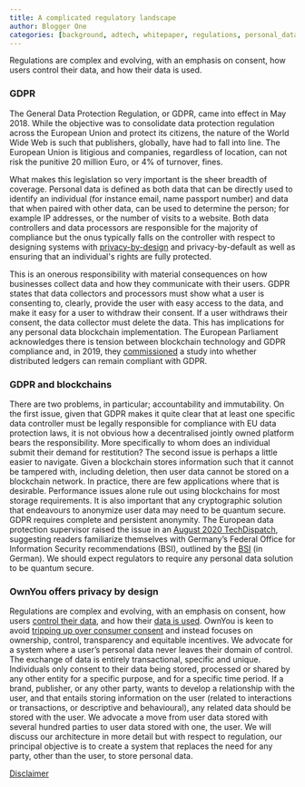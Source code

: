 ```yaml
---
title: A complicated regulatory landscape
author: Blogger One
categories: [background, adtech, whitepaper, regulations, personal_data]
---
```


<base target="_blank">
Regulations are complex and evolving, with an emphasis on consent, how users control their data, and how their data is used.

### GDPR

The General Data Protection Regulation, or GDPR, came into effect in May 2018. While the objective was to consolidate data protection regulation across the European Union and protect its citizens, the nature of the World Wide Web is such that publishers, globally, have had to fall into line. The European Union is litigious and companies, regardless of location, can not risk the punitive 20 million Euro, or 4% of turnover, fines.

What makes this legislation so very important is the sheer breadth of coverage. Personal data is defined as both data that can be directly used to identify an individual (for instance email, name passport number) and data that when paired with other data, can be used to determine the person; for example IP addresses, or the number of visits to a website. Both data controllers and data processors are responsible for the majority of compliance but the onus typically falls on the controller with respect to designing systems with [privacy-by-design](https://www.ics.ie/news/what-is-privacy-by-design-a-default) and privacy-by-default as well as ensuring that an individual's rights are fully protected.

This is an onerous responsibility with material consequences on how businesses collect data and how they communicate with their users. GDPR states that data collectors and processors must show what a user is consenting to, clearly, provide the user with easy access to the data, and make it easy for a user to withdraw their consent. If a user withdraws their consent, the data collector must delete the data. This has implications for any personal data blockchain implementation. The European Parliament acknowledges there is tension between blockchain technology and GDPR compliance and, in 2019, they [commissioned](https://eur-lex.europa.eu/legal-content/EN/TXT/HTML/?uri=OJ:L:2016:119:FULL&from=PL) a study into whether distributed ledgers can remain compliant with GDPR.

### GDPR and blockchains

There are two problems, in particular; accountability and immutability. On the first issue, given that GDPR makes it quite clear that at least one specific data controller must be legally responsible for compliance with EU data protection laws, it is not obvious how a decentralised jointly owned platform bears the responsibility. More specifically to whom does an individual submit their demand for restitution? The second issue is perhaps a little easier to navigate. Given a blockchain stores information such that it cannot be tampered with, including deletion, then user data cannot be stored on a blockchain network. In practice, there are few applications where that is desirable. Performance issues alone rule out using blockchains for most storage requirements. It is also important that any cryptographic solution that endeavours to anonymize user data may need to be quantum secure. GDPR requires complete and persistent anonymity. The European data protection supervisor raised the issue in an [August 2020 TechDispatch](https://edps.europa.eu/data-protection/our-work/publications/techdispatch/techdispatch-22020-quantum-computing-and_en), suggesting readers familiarize themselves with Germany’s Federal Office for Information Security recommendations (BSI), outlined by the [BSI](https://www.bsi.bund.de/SharedDocs/Downloads/DE/BSI/Krypto/Post-Quanten-Kryptografie.html) (in German). We should expect regulators to require any personal data solution to be quantum secure.

### OwnYou offers privacy by design

Regulations are complex and evolving, with an emphasis on consent, how users [control their data](https://oag.ca.gov/privacy/ccpa), and how their [data is used](https://www.linklaters.com/en/insights/blogs/digilinks/ai-and-the-gdpr-regulating-the-minds-of-machines). OwnYou is keen to avoid [tripping up over consumer consent](https://digiday.com/marketing/like-an-atomic-bomb-so-what-now-for-the-iabs-gdpr-fix-after-regulator-snafu/) and instead focuses on ownership, control, transparency and equitable incentives. We advocate for a system where a user’s personal data never leaves their domain of control. The exchange of data is entirely transactional, specific and unique. Individuals only consent to their data being stored, processed or shared by any other entity for a specific purpose, and for a specific time period. If a brand, publisher, or any other party, wants to develop a relationship with the user, and that entails storing information on the user (related to interactions or transactions, or descriptive and behavioural), any related data should be stored with the user. We advocate a move from user data stored with several hundred parties to user data stored with one, the user. We will discuss our architecture in more detail but with respect to regulation, our principal objective is to create a system that replaces the need for any party, other than the user, to store personal data.

[Disclaimer](/disclaimer/)
